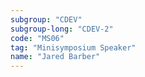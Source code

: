 ```yaml
---
subgroup: "CDEV"
subgroup-long: "CDEV-2"
code: "MS06"
tag: "Minisymposium Speaker"
name: "Jared Barber"
---
```

